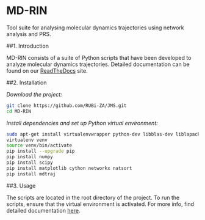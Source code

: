 # MD-RIN
Tool suite for analysing molecular dynamics trajectories using network analysis and PRS.

##1. Introduction

MD-RIN consists of a suite of Python scripts that have been developed to analyze molecular dynamics trajectories. Detailed documentation can be found on our [ReadTheDocs](http://md-rin.readthedocs.io/en/latest/index.html) site.

##2. Installation

*Download the project:*
```bash
git clone https://github.com/RUBi-ZA/JMS.git
cd MD-RIN
```
*Install dependencies and set up Python virtual environment:*
```bash
sudo apt-get install virtualenvwrapper python-dev libblas-dev liblapack-dev libatlas-base-dev gfortran libpng12-dev libfreetype6-dev python-tk
virtualenv venv
source venv/bin/activate
pip install --upgrade pip
pip install numpy 
pip install scipy 
pip install matplotlib cython networkx natsort
pip install mdtraj
```

##3. Usage

The scripts are located in the root directory of the project. To run the scripts, ensure that the virtual environment is activated. For more info, find detailed documentation [here](http://md-rin.readthedocs.io/en/latest/index.html). 

